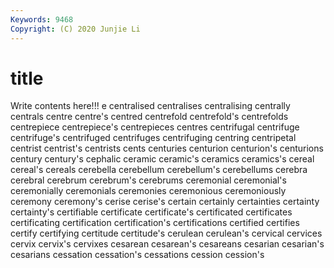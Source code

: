 ```yaml
---
Keywords: 9468
Copyright: (C) 2020 Junjie Li
---
```


# title

Write contents here!!!
e 
centralised 
centralises
centralising 
centrally 
centrals 
centre 
centre's 
centred 
centrefold 
centrefold's 
centrefolds 
centrepiece
centrepiece's 
centrepieces 
centres 
centrifugal 
centrifuge 
centrifuge's 
centrifuged 
centrifuges 
centrifuging 
centring
centripetal 
centrist 
centrist's 
centrists 
cents 
centuries 
centurion 
centurion's 
centurions 
century
century's 
cephalic 
ceramic 
ceramic's 
ceramics 
ceramics's 
cereal 
cereal's 
cereals 
cerebella
cerebellum 
cerebellum's 
cerebellums 
cerebra 
cerebral 
cerebrum 
cerebrum's 
cerebrums 
ceremonial 
ceremonial's
ceremonially 
ceremonials 
ceremonies 
ceremonious 
ceremoniously 
ceremony 
ceremony's 
cerise 
cerise's 
certain
certainly 
certainties 
certainty 
certainty's 
certifiable 
certificate 
certificate's 
certificated 
certificates 
certificating
certification 
certification's 
certifications 
certified 
certifies 
certify 
certifying 
certitude 
certitude's 
cerulean
cerulean's 
cervical 
cervices 
cervix 
cervix's 
cervixes 
cesarean 
cesarean's 
cesareans 
cesarian
cesarian's 
cesarians 
cessation 
cessation's 
cessations 
cession 
cession's 
